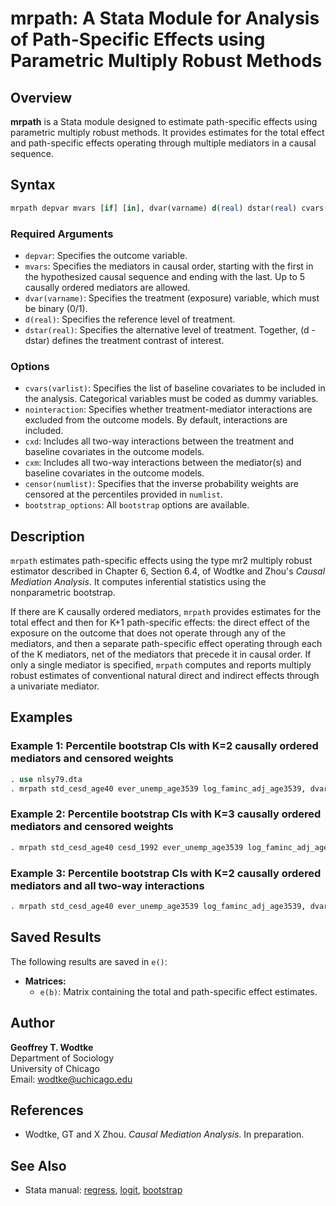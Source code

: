 # mrpath: A Stata Module for Analysis of Path-Specific Effects using Parametric Multiply Robust Methods

## Overview

**mrpath** is a Stata module designed to estimate path-specific effects using parametric multiply robust methods. It provides estimates for the total effect and path-specific effects operating through multiple mediators in a causal sequence.

## Syntax

```stata
mrpath depvar mvars [if] [in], dvar(varname) d(real) dstar(real) cvars(varlist) [options]
```

### Required Arguments

- `depvar`: Specifies the outcome variable.
- `mvars`: Specifies the mediators in causal order, starting with the first in the hypothesized causal sequence and ending with the last. Up to 5 causally ordered mediators are allowed.
- `dvar(varname)`: Specifies the treatment (exposure) variable, which must be binary (0/1).
- `d(real)`: Specifies the reference level of treatment.
- `dstar(real)`: Specifies the alternative level of treatment. Together, (d - dstar) defines the treatment contrast of interest.

### Options

- `cvars(varlist)`: Specifies the list of baseline covariates to be included in the analysis. Categorical variables must be coded as dummy variables.
- `nointeraction`: Specifies whether treatment-mediator interactions are excluded from the outcome models. By default, interactions are included.
- `cxd`: Includes all two-way interactions between the treatment and baseline covariates in the outcome models.
- `cxm`: Includes all two-way interactions between the mediator(s) and baseline covariates in the outcome models.
- `censor(numlist)`: Specifies that the inverse probability weights are censored at the percentiles provided in `numlist`.
- `bootstrap_options`: All `bootstrap` options are available.

## Description

`mrpath` estimates path-specific effects using the type mr2 multiply robust estimator described in Chapter 6, Section 6.4, of Wodtke and Zhou's *Causal Mediation Analysis*. It computes inferential statistics using the nonparametric bootstrap.

If there are K causally ordered mediators, `mrpath` provides estimates for the total effect and then for K+1 path-specific effects: the direct effect of the exposure on the outcome that does not operate through any of the mediators, and then a separate path-specific effect operating through each of the K mediators, net of the mediators that precede it in causal order. If only a single mediator is specified, `mrpath` computes and reports multiply robust estimates of conventional natural direct and indirect effects through a univariate mediator.

## Examples

### Example 1: Percentile bootstrap CIs with K=2 causally ordered mediators and censored weights

```stata
. use nlsy79.dta
. mrpath std_cesd_age40 ever_unemp_age3539 log_faminc_adj_age3539, dvar(att22) cvars(female black hispan paredu parprof parinc_prank famsize afqt3) d(1) dstar(0) censor(1 99) reps(1000)
```

### Example 2: Percentile bootstrap CIs with K=3 causally ordered mediators and censored weights

```stata
. mrpath std_cesd_age40 cesd_1992 ever_unemp_age3539 log_faminc_adj_age3539, dvar(att22) cvars(female black hispan paredu parprof parinc_prank famsize afqt3) d(1) dstar(0) censor(1 99) reps(1000)
```

### Example 3: Percentile bootstrap CIs with K=2 causally ordered mediators and all two-way interactions

```stata
. mrpath std_cesd_age40 ever_unemp_age3539 log_faminc_adj_age3539, dvar(att22) cvars(female black hispan paredu parprof parinc_prank famsize afqt3) d(1) dstar(0) cxd cxm reps(1000)
```

## Saved Results

The following results are saved in `e()`:

- **Matrices:**
  - `e(b)`: Matrix containing the total and path-specific effect estimates.

## Author

**Geoffrey T. Wodtke**  
Department of Sociology  
University of Chicago  
Email: [wodtke@uchicago.edu](mailto:wodtke@uchicago.edu)

## References

- Wodtke, GT and X Zhou. *Causal Mediation Analysis*. In preparation.

## See Also

- Stata manual: [regress](https://www.stata.com/manuals/rregress.pdf), [logit](https://www.stata.com/manuals/rlogit.pdf), [bootstrap](https://www.stata.com/manuals/rbootstrap.pdf)
